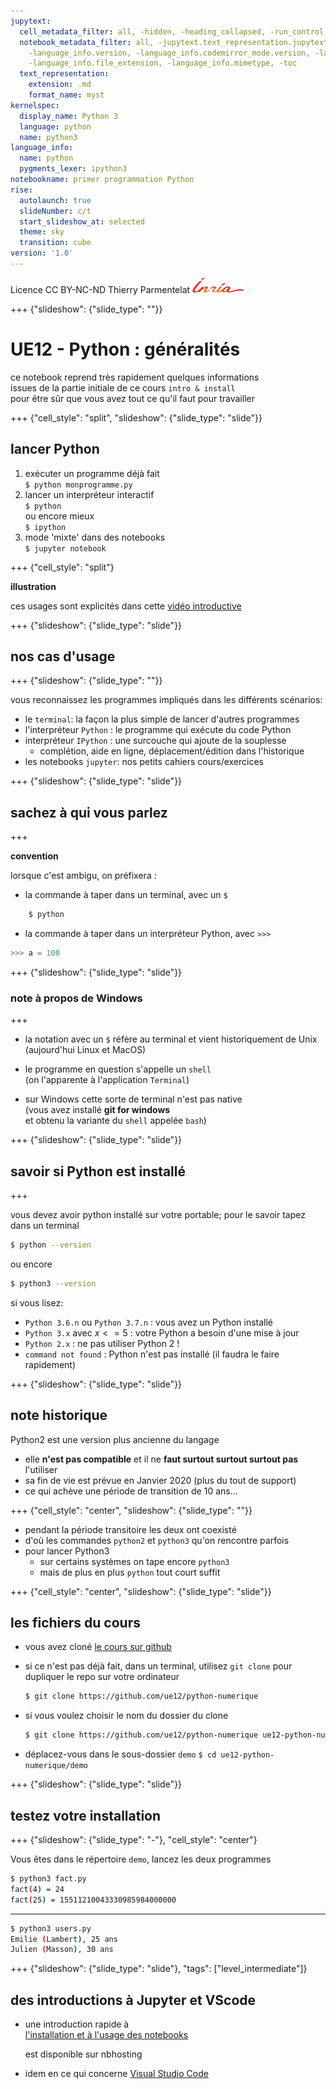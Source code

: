 ```yaml
---
jupytext:
  cell_metadata_filter: all, -hidden, -heading_collapsed, -run_control, -trusted
  notebook_metadata_filter: all, -jupytext.text_representation.jupytext_version, -jupytext.text_representation.format_version,
    -language_info.version, -language_info.codemirror_mode.version, -language_info.codemirror_mode,
    -language_info.file_extension, -language_info.mimetype, -toc
  text_representation:
    extension: .md
    format_name: myst
kernelspec:
  display_name: Python 3
  language: python
  name: python3
language_info:
  name: python
  pygments_lexer: ipython3
notebookname: primer programmation Python
rise:
  autolaunch: true
  slideNumber: c/t
  start_slideshow_at: selected
  theme: sky
  transition: cube
version: '1.0'
---
```


<div class="licence">
<span>Licence CC BY-NC-ND</span>
<span>Thierry Parmentelat</span>
<span><img src="media/inria-25-alpha.png" /></span>
</div>

+++ {"slideshow": {"slide_type": ""}}

# UE12 - Python : généralités

ce notebook reprend très rapidement quelques informations  
issues de la partie initiale de ce cours `intro & install`  
pour être sûr que vous avez tout ce qu'il faut pour travailler

+++ {"cell_style": "split", "slideshow": {"slide_type": "slide"}}

## lancer Python

1. exécuter un programme déjà fait  
  `$ python monprogramme.py`
1. lancer un interpréteur interactif  
  `$ python`  
  ou encore mieux  
  `$ ipython`
1. mode 'mixte' dans des notebooks  
  `$ jupyter notebook`

+++ {"cell_style": "split"}

**illustration**

ces usages sont explicités dans cette
[vidéo introductive](https://youtu.be/ULzWaZQa1Dc)

+++ {"slideshow": {"slide_type": "slide"}}

## nos cas d'usage

+++ {"slideshow": {"slide_type": ""}}

vous reconnaissez les programmes impliqués dans les différents scénarios:

* le `terminal`: la façon la plus simple de lancer d'autres programmes
* l'interpréteur `Python` : le programme qui exécute du code Python
* interpréteur `IPython` : une surcouche qui ajoute de la souplesse
  * complétion, aide en ligne, déplacement/édition dans l'historique
* les notebooks `jupyter`: nos petits cahiers cours/exercices

+++ {"slideshow": {"slide_type": "slide"}}

## sachez à qui vous parlez

+++

**convention**

lorsque c'est ambigu, on préfixera :

* la commande à taper dans un terminal, avec un `$`

```bash
    $ python
```

* la commande à taper dans un interpréteur Python, avec `>>>`

```python
>>> a = 100
```

+++ {"slideshow": {"slide_type": "slide"}}

### note à propos de Windows

+++

* la notation avec un `$` réfère au terminal et vient historiquement de Unix  
(aujourd'hui Linux et MacOS)



* le programme en question s'appelle un `shell`  
(on l'apparente à l'application `Terminal`)



* sur Windows cette sorte de terminal n'est pas native  
(vous avez installé **git for windows**  
et obtenu la variante du `shell` appelée `bash`)

+++ {"slideshow": {"slide_type": "slide"}}

## savoir si Python est installé

+++

vous devez avoir python installé sur votre portable; pour le savoir tapez dans un terminal

```bash
$ python --version
```

ou encore

```bash
$ python3 --version
```

si vous lisez:

* `Python 3.6.n` ou `Python 3.7.n` : vous avez un Python installé
* `Python 3.x` avec $x <= 5$ : votre Python a besoin d'une mise à jour
* `Python 2.x` : ne pas utiliser Python 2 !
* `command not found` : Python n'est pas installé (il faudra le faire rapidement)

+++ {"slideshow": {"slide_type": "slide"}}

## note historique

Python2 est une version plus ancienne du langage

* elle **n'est pas compatible** et il ne **faut surtout surtout surtout pas** l'utiliser
* sa fin de vie est prévue en Janvier 2020 (plus du tout de support)
* ce qui achève une période de transition de 10 ans...

+++ {"cell_style": "center", "slideshow": {"slide_type": ""}}

* pendant la période transitoire les deux ont coexisté
* d'où les commandes `python2` et `python3` qu'on rencontre parfois
* pour lancer Python3
  * sur certains systèmes on tape encore `python3`
  * mais de plus en plus `python` tout court suffit

+++ {"cell_style": "center", "slideshow": {"slide_type": "slide"}}

## les fichiers du cours

* vous avez cloné [le cours sur
  github](https://github.com/ue12/python-numerique/tree/master/demo)

* si ce n'est pas déjà fait, dans un terminal, utilisez `git clone` pour dupliquer le repo
  sur votre ordinateur
  ```bash
  $ git clone https://github.com/ue12/python-numerique
  ```
* si vous voulez choisir le nom du dossier du clone
  ```bash
  $ git clone https://github.com/ue12/python-numerique ue12-python-numerique
  ```
* déplacez-vous dans le sous-dossier `demo` `$ cd ue12-python-numerique/demo`

+++ {"slideshow": {"slide_type": "slide"}}

## testez votre installation

+++ {"slideshow": {"slide_type": "-"}, "cell_style": "center"}

Vous êtes dans le répertoire `demo`, lancez les deux programmes

```bash
$ python3 fact.py
fact(4) = 24
fact(25) = 15511210043330985984000000
```

***

```bash
$ python3 users.py
Emilie (Lambert), 25 ans
Julien (Masson), 30 ans
```

+++ {"slideshow": {"slide_type": "slide"}, "tags": ["level_intermediate"]}

## des introductions à Jupyter et VScode

* une introduction rapide à   
  [l'installation et à l'usage des
  notebooks](https://nbhosting.inria.fr/auditor/notebook/python-slides:extras/slides-extras/03-1-notebooks-basic)
  
  est disponible sur nbhosting

* idem en ce qui concerne [Visual Studio
  Code](https://nbhosting.inria.fr/auditor/notebook/python-slides:extras/slides-extras/07-vscode)
